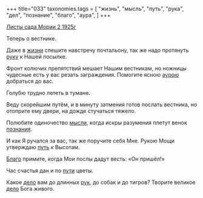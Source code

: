 +++
title="033"
taxonomies.tags = [
 "жизнь",
 "мысль",
 "путь",
 "рука",
 "дел",
 "познание",
 "благо",
 "аура",
]
+++

[Листы сада Мории 2 1925г](/agni/1925)

Теперь о вестнике.   

Даже в [жизни](/tags/жизнь) спешите навстречу почтальону, так же надо протянуть [руку](/tags/рука) к Нашей посылке.   

Фронт колючих препятствий мешает Нашим вестникам, но ножницы чудесные есть у вас резать заграждения. Помогите ясною [аурою](/tags/аура) добраться до вас.   

Голубю трудно лететь в тумане.   

Веду скорейшим путём, и в минуту затмения готов послать вестника, но отоприте ему двери, на дожде стучаться тяжело.   

Полюбите одиночество [мысли](/tags/мысль), когда искры разумения плетут венок [познания](/tags/познание).   

И как Я ручался за вас, так же поручите себя Мне. Рукою Мощи утверждаю [путь](/tags/путь) к Высотам.   

[Благо](/tags/благо) примите, когда Мои послы дадут весть: «Он пришёл!»   

Час счастья дан и по [пути](/tags/путь) цветы.   

Какое [дело](/tags/дел) вам до длинных [рук](/tags/рука), до собак и до тигров? Творите великое [дело](/tags/дел) Бога живого.   

